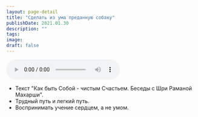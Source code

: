 ```yaml
---
layout: page-detail
title: "Сделать из ума преданную собаку"
publishDate: 2021.01.30
description: ""
tags:
image:
draft: false
---
```


<audio title="2021.01.30 - Сделать из ума преданную собаку.mp3" src="/upload/iblock/1ac/1acbb287216cb290f1de4a88f41b0c6b.mp3" controls=""></audio>

* Текст "Как быть Собой - чистым Счастьем. Беседы с Шри Раманой Махарши".
* Трудный путь и легкий путь.
* Воспринимать учение сердцем, а не умом.

  

